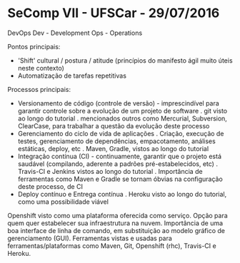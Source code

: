 # SeComp VII - UFSCar - 29/07/2016

DevOps
  Dev - Development
  Ops - Operations
  
Pontos principais: 
  - 'Shift' cultural / postura / atitude (princípios do manifesto ágil muito úteis neste contexto)
  - Automatização de tarefas repetitivas

Processos principais: 

  - Versionamento de código (controle de versão) - imprescindível para garantir controle sobre a evolução de um projeto de software
    . git visto ao longo do tutorial
    . mencionados outros como Mercurial, Subversion, ClearCase, para trabalhar a questão da evolução deste processo
  - Gerenciamento do ciclo de vida de aplicações
    . Criação, execução de testes, gerenciamento de dependências, empacotamento, análises estáticas, deploy, etc
    . Maven, Gradle, vistos ao longo do tutorial
  - Integração contínua (CI) - continuamente, garantir que o projeto está saudável (compilando, aderente a padrões pré-estabelecidos, etc)
    . Travis-CI e Jenkins vistos ao longo do tutorial
    . Importância de ferramentas como Maven e Gradle se tornam óbvias na configuração deste processo, de CI
  - Deploy contínuo e Entrega contínua
    . Heroku visto ao longo do tutorial, como uma possibilidade viável

Openshift visto como uma plataforma oferecida como serviço. Opção para quem quer estabelecer sua infraestrutura na nuvem.
Importância de uma boa interface de linha de comando, em substituição ao modelo gráfico de gerenciamento (GUI). Ferramentas vistas e usadas para ferramentas/plataformas como Maven, Git, Openshift (rhc), Travis-CI e Heroku.
